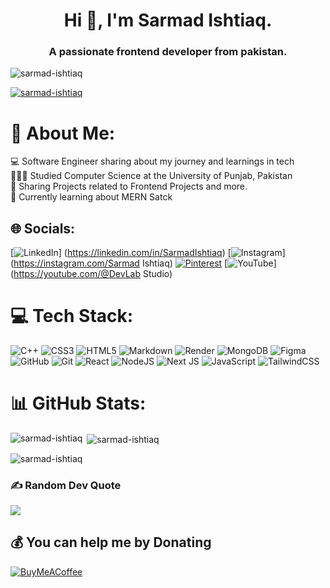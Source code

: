 <h1 align="center">Hi 👋, I'm Sarmad Ishtiaq.</h1>
<h3 align="center">A passionate frontend developer from pakistan.</h3>

<p align="left"> <img src="https://komarev.com/ghpvc/?username=sarmad-ishtiaq&label=Profile%20views&color=0e75b6&style=flat" alt="sarmad-ishtiaq" /> </p>

<p align="left"> <a href="https://github.com/ryo-ma/github-profile-trophy"><img src="https://github-profile-trophy.vercel.app/?username=sarmad-ishtiaq" alt="sarmad-ishtiaq" /></a> </p>

# 💫 About Me:
 💻 Software Engineer sharing about my journey and learnings in tech<br>👨🏻‍🎓 Studied Computer Science at the University of Punjab, Pakistan<br>🎨 Sharing Projects related to Frontend Projects and more.<br>💭 Currently learning about MERN Satck


## 🌐 Socials:
[![LinkedIn](https://img.shields.io/badge/LinkedIn-%230077B5.svg?logo=linkedin&logoColor=white)]
(https://linkedin.com/in/SarmadIshtiaq)
[![Instagram](https://img.shields.io/badge/Instagram-%23E4405F.svg?logo=Instagram&logoColor=white)](https://instagram.com/Sarmad Ishtiaq) [![Pinterest](https://img.shields.io/badge/Pinterest-%23E60023.svg?logo=Pinterest&logoColor=white)](https://pinterest.com/techpulse) [![YouTube](https://img.shields.io/badge/YouTube-%23FF0000.svg?logo=YouTube&logoColor=white)](https://youtube.com/@DevLab Studio) 

# 💻 Tech Stack:
![C++](https://img.shields.io/badge/c++-%2300599C.svg?style=for-the-badge&logo=c%2B%2B&logoColor=white) ![CSS3](https://img.shields.io/badge/css3-%231572B6.svg?style=for-the-badge&logo=css3&logoColor=white) ![HTML5](https://img.shields.io/badge/html5-%23E34F26.svg?style=for-the-badge&logo=html5&logoColor=white) ![Markdown](https://img.shields.io/badge/markdown-%23000000.svg?style=for-the-badge&logo=markdown&logoColor=white) ![Render](https://img.shields.io/badge/Render-%46E3B7.svg?style=for-the-badge&logo=render&logoColor=white) ![MongoDB](https://img.shields.io/badge/MongoDB-%234ea94b.svg?style=for-the-badge&logo=mongodb&logoColor=white) ![Figma](https://img.shields.io/badge/figma-%23F24E1E.svg?style=for-the-badge&logo=figma&logoColor=white) ![GitHub](https://img.shields.io/badge/github-%23121011.svg?style=for-the-badge&logo=github&logoColor=white) ![Git](https://img.shields.io/badge/git-%23F05033.svg?style=for-the-badge&logo=git&logoColor=white) ![React](https://img.shields.io/badge/react-%2320232a.svg?style=for-the-badge&logo=react&logoColor=%2361DAFB) ![NodeJS](https://img.shields.io/badge/node.js-6DA55F?style=for-the-badge&logo=node.js&logoColor=white) ![Next JS](https://img.shields.io/badge/Next-black?style=for-the-badge&logo=next.js&logoColor=white) ![JavaScript](https://img.shields.io/badge/javascript-%23323330.svg?style=for-the-badge&logo=javascript&logoColor=%23F7DF1E) ![TailwindCSS](https://img.shields.io/badge/tailwindcss-%2338B2AC.svg?style=for-the-badge&logo=tailwind-css&logoColor=white)
# 📊 GitHub Stats:
<p><img align="left" src="https://github-readme-stats.vercel.app/api/top-langs?username=sarmad-ishtiaq&show_icons=true&locale=en&layout=compact" alt="sarmad-ishtiaq" /></p>

<p>&nbsp;<img align="center" src="https://github-readme-stats.vercel.app/api?username=sarmad-ishtiaq&show_icons=true&locale=en" alt="sarmad-ishtiaq" /></p>

<p><img align="center" src="https://github-readme-streak-stats.herokuapp.com/?user=sarmad-ishtiaq&" alt="sarmad-ishtiaq" /></p>


### ✍️ Random Dev Quote
![](https://quotes-github-readme.vercel.app/api?type=horizontal&theme=radical)


  ## 💰 You can help me by Donating
  [![BuyMeACoffee](https://img.shields.io/badge/Buy%20Me%20a%20Coffee-ffdd00?style=for-the-badge&logo=buy-me-a-coffee&logoColor=black)](https://buymeacoffee.com/SarmadIshtiaq) 
